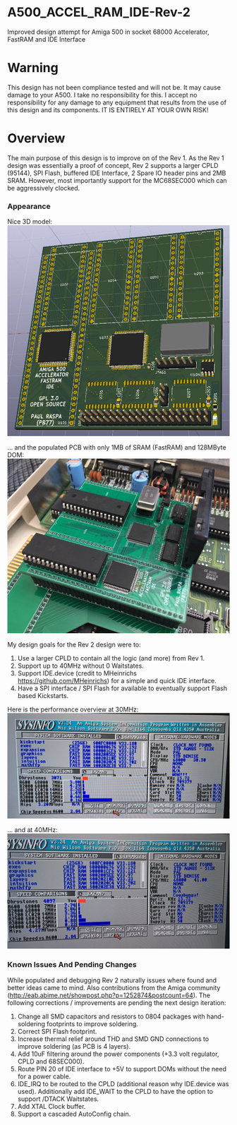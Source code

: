 # A500_ACCEL_RAM_IDE-Rev-2
Improved design attempt for Amiga 500 in socket 68000 Accelerator, FastRAM and IDE Interface

# Warning
This design has not been compliance tested and will not be. It may cause damage to your A500. I take no responsibility for this. I accept no responsibility for any damage to any equipment that results from the use of this design and its components. IT IS ENTIRELY AT YOUR OWN RISK!

# Overview
The main purpose of this design is to improve on of the Rev 1. As the Rev 1 design was essentially a proof of concept, Rev 2 supports a larger CPLD (95144), SPI Flash, buffered IDE Interface, 2 Spare IO header pins and 2MB SRAM. However, most importantly support for the MC68SEC000 which can be  aggressively clocked.

### Appearance
Nice 3D model:
![3D Model](/Images/A500_ACCEL_RAM_IDE.png)

... and the populated PCB with only 1MB of SRAM (FastRAM) and 128MByte DOM:
![Populated PCB](/Images/HardwareWithIDE.jpg)

My design goals for the Rev 2 design were to:

1. Use a larger CPLD to contain all the logic (and more) from Rev 1.
2. Support up to 40MHz without 0 Waitstates.
3. Support IDE.device (credit to MHeinrichs https://github.com/MHeinrichs) for a simple and quick IDE interface.
4. Have a SPI interface / SPI Flash for available to eventually support Flash based Kickstarts.

Here is the performance overview at 30MHz:
![30 MHz](/Images/PerformanceOverview_30MHz.jpg)

... and at 40MHz:
![40 MHz](/Images/PerformanceOverview_40MHz.jpg)

### Known Issues And Pending Changes
While populated and debugging Rev 2 naturally issues where found and better ideas came to mind. Also contributions from the Amiga community (http://eab.abime.net/showpost.php?p=1252874&postcount=64). The following corrections / improvements are pending the next design iteration:

1. Change all SMD capacitors and resistors to 0804 packages with hand-soldering footprints to improve soldering.
2. Correct SPI Flash footprint.
3. Increase thermal relief around THD and SMD GND connections to improve soldering (as PCB is 4 layers).
4. Add 10uF filtering around the power components (+3.3 volt regulator, CPLD and 68SEC000).
5. Route PIN 20 of IDE interface to +5V to support DOMs without the need for a power cable.
6. IDE_IRQ to be routed to the CPLD (additional reason why IDE.device was used). Additionally add IDE_WAIT to the CPLD to have the option to support /DTACK Waitstates.
7. Add XTAL Clock buffer.
8. Support a cascaded AutoConfig chain.
